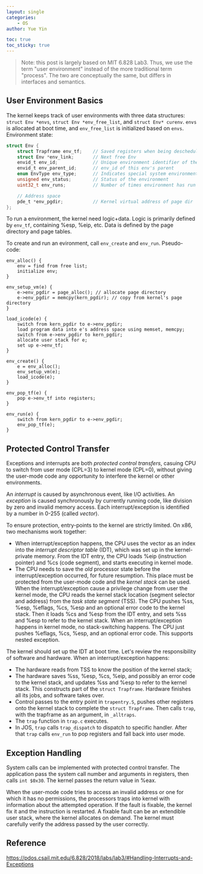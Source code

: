 ```yaml
---
layout: single
categories: 
    - OS
author: Yue Yin

toc: true
toc_sticky: true
---
```





> Note: this post is largely based on MIT 6.828 Lab3. Thus, we use the term "user environment" instead of the more traditional term "process". The two are conceptually the same, but differs in interfaces and semantics.

## User Environment Basics

The kernel keeps track of user environments with three data structures: `struct Env *envs`, `struct Env *env_free_list`, and `struct Env* curenv`. `envs` is allocated at boot time, and `env_free_list` is initialized based on `envs`. Environment state:

```c
struct Env {
	struct Trapframe env_tf;	// Saved registers when being descheduled
	struct Env *env_link;		// Next free Env
	envid_t env_id;			    // Unique environment identifier of the env using this `struct Env`
	envid_t env_parent_id;		// env_id of this env's parent
	enum EnvType env_type;		// Indicates special system environments
	unsigned env_status;		// Status of the environment
	uint32_t env_runs;			// Number of times environment has run

	// Address space
	pde_t *env_pgdir;			// Kernel virtual address of page dir
};
```

To run a environment, the kernel need logic+data. Logic is primarily defined by `env_tf`, containing %esp, %eip, etc. Data is defined by the page directory and page tables. 

To create and run an evironment, call `env_create` and `env_run`. Pseudo-code:

```
env_alloc() {
    env = find from free list;
    initialize env;
}

env_setup_vm(e) {
    e->env_pgdir = page_alloc(); // allocate page directory
	e->env_pgdir = memcpy(kern_pgdir); // copy from kernel's page directory
}

load_icode(e) {
    switch from kern_pgdir to e->env_pgdir;
    load program data into e's address space using memset, memcpy;
    switch from e->env_pgdir to kern_pgdir;
    allocate user stack for e;
    set up e->env_tf;
}

env_create() {
    e = env_alloc();
    env_setup_vm(e);
    load_icode(e);
}

env_pop_tf(e) {
    pop e->env_tf into registers;
}

env_run(e) {
    switch from kern_pgdir to e->env_pgdir;
    env_pop_tf(e);
}
```



## Protected Control Transfer

Exceptions and interrupts are both *protected control transfers*, casuing CPU to switch from user mode (CPL=3) to kernel mode (CPL=0), without giving the user-mode code any opportunity to interfere the kernel or other environments. 

An *interrupt* is caused by asynchronous event, like I/O activities. An *exception* is caused synchronously by currently running code, like division by zero and invalid memory access. Each interrupt/exception is identified by a number in 0-255 (called *vector*).

To ensure protection, entry-points to the kernel are strictly limited. On x86, two mechanisms work together:

- When interrupt/exception happens, the CPU uses the vector as an index into the *interrupt descriptor table* (IDT), which was set up in the kernel-private memory. From the IDT entry, the CPU loads %eip (instruction pointer) and %cs (code segment), and starts executing in kernel mode.
- The CPU needs to save the *old* processor state before the interrupt/exception occurred, for future resumption. This place must be protected from the user-mode code and the *kernel stack* can be used. When the interrupt/exception cause a privilege change from user the kernel mode, the CPU reads the kernel stack location (segment selector and address) from the *task state segment* (TSS). The CPU pushes %ss, %esp, %eflags, %cs, %esp and an optional error code to the kernel stack. Then it loads %cs and %esp from the IDT entry, and sets %ss and %esp to refer to the kernel stack. When an interrupt/exception happens in kernel mode, no stack-switching happens. The CPU just pushes %eflags, %cs, %esp, and an optional error code. This supports nested exception.

The kernel should set up the IDT at boot time. Let's review the responsibility of software and hardware. When an interrupt/exception happens:

- The hardware reads from TSS to know the position of the kernel stack;
- The hardware saves %ss, %esp, %cs, %eip, and possibly an error code to the kernel stack, and updates %ss and %esp to refer to the kernel stack. This constructs part of the `struct Trapframe`. Hardware finishes all its jobs, and software takes over.
- Control passes to the entry point in `trapentry.S`, pushes other registers onto the kernel stack to complete the `struct Trapframe`. Then calls `trap`, with the trapframe as an argument, in `_alltraps`.
- The `trap` function in `trap.c` executes.
- In JOS, `trap` calls `trap_dispatch` to dispatch to specific handler. After that `trap` calls `env_run` to pop registers and fall back into user mode. 



## Exception Handling

System calls can be implemented with protected control transfer. The application pass the system call number and arguments in registers, then calls `int $0x30`. The kernel passes the return value in %eax. 

When the user-mode code tries to access an invalid address or one for which it has no permissions, the processors traps into kernel with information about the attempted operation. If the fault is fixable, the kernel fix it and the instruction is restarted. A fixable fault can be an extendible user stack, where the kernel allocates on demand. The kernel must carefully verify the address passed by the user correctly. 



## Reference

https://pdos.csail.mit.edu/6.828/2018/labs/lab3/#Handling-Interrupts-and-Exceptions